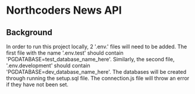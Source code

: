 # Northcoders News API

## Background

In order to run this project locally, 2 '.env.' files will need to be added.
The first file with the name '.env.test' should contain 'PGDATABASE=test_database_name_here'. Similarly, the second file, '.env.development' should contain 'PGDATABASE=dev_database_name_here'. 
The databases will be created through running the setup.sql file.
The connection.js file will throw an error if they have not been set.
